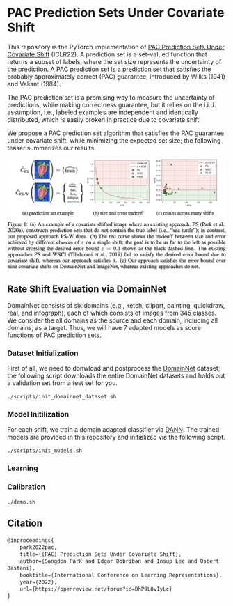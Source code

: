 # PAC Prediction Sets Under Covariate Shift

This repository is the PyTorch implementation of 
[PAC Prediction Sets Under Covariate Shift](https://openreview.net/pdf?id=DhP9L8vIyLc) (ICLR22). 
A prediction set is a set-valued function that returns a subset of labels, where the set size represents the uncertainty of the prediction. 
A PAC prediction set is a prediction set that satisfies the probably approximately correct (PAC) guarantee, introduced by Wilks (1941) and Valiant (1984). 

The PAC prediction set is a promising way to measure the uncertainty of predictions, while making correctness guarantee, but 
it relies on the i.i.d. assumption, i.e., labeled examples are independent and identically distributed, which is easily broken in practice due to covariate shift. 

We propose a PAC prediction set algorithm that satisfies the PAC guarantee under covariate shift, while minimizing the expected set size; 
the following teaser summarizes our results.

![](.github/teaser.png)

## Rate Shift Evaluation via DomainNet

DomainNet consists of six domains (e.g., ketch, clipart, painting, quickdraw, real, and infograph), each of which consists of images from 345 classes. 
We consider the all domains as the source and each domain, including all domains, as a target. 
Thus, we will have 7 adapted models as score functions of PAC prediction sets. 


### Dataset Initialization
First of all, we need to donwload and postprocess the [DomainNet](http://ai.bu.edu/M3SDA/) dataset; 
the following script downloads the entire DomainNet datasets and holds out a validation set from a test set for you.
```
./scripts/init_domainnet_dataset.sh
```
### Model Initilization
For each shift, we train a domain adapted classifier via [DANN](https://arxiv.org/pdf/1505.07818.pdf). 
The trained models are provided in this repository and initialized via the following script. 
```
./scripts/init_models.sh
```

### Learning

### Calibration
```
./demo.sh
```

## Citation

```
@inproceedings{
    park2022pac,
    title={{PAC} Prediction Sets Under Covariate Shift},
    author={Sangdon Park and Edgar Dobriban and Insup Lee and Osbert Bastani},
    booktitle={International Conference on Learning Representations},
    year={2022},
    url={https://openreview.net/forum?id=DhP9L8vIyLc}
}
```
